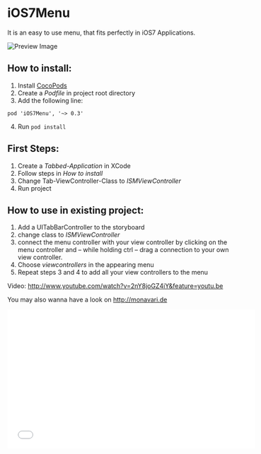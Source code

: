# iOS7Menu

It is an easy to use menu, that fits perfectly in iOS7 Applications.


![Preview Image](http://monavari.de/fileadmin/data_archive/images/iOS7Menu/iOS7Menu_screen.png)

## How to install:

1. Install [CocoPods](http://cocoapods.org/)
2. Create a _Podfile_ in project root directory
3. Add the following line:
```
pod 'iOS7Menu', '~> 0.3'
```
4. Run ```pod install```

## First Steps:

1. Create a _Tabbed-Application_ in XCode
2. Follow steps in _How to install_
3. Change Tab-ViewController-Class to _ISMViewController_
4. Run project


## How to use in existing project:

1. Add a UITabBarController to the storyboard
2. change class to _ISMViewController_
3. connect the menu controller with your view controller by clicking on the menu controller and – while holding ctrl – drag a connection to your own view controller.
4. Choose _viewcontrollers_ in the appearing menu
5. Repeat steps 3 and 4 to add all your view controllers to the menu

Video: http://www.youtube.com/watch?v=2nY8joGZ4iY&feature=youtu.be

You may also wanna have a look on http://monavari.de

<iframe width="560" height="315" src="//www.youtube.com/embed/2nY8joGZ4iY" frameborder="0" allowfullscreen></iframe>
